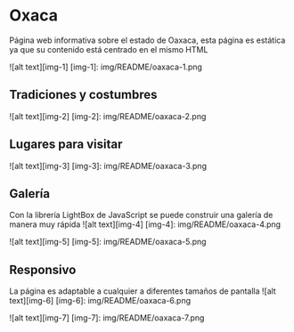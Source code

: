 # Oxaca

Página web informativa sobre el estado de Oaxaca, esta página es estática ya que su contenido está centrado en el mismo HTML

![alt text][img-1]
[img-1]: img/README/oaxaca-1.png

## Tradiciones y costumbres
![alt text][img-2]
[img-2]: img/README/oaxaca-2.png

## Lugares para visitar
![alt text][img-3]
[img-3]: img/README/oaxaca-3.png

## Galería
Con la librería LightBox de JavaScript se puede construir una galería de manera muy rápida
![alt text][img-4]
[img-4]: img/README/oaxaca-4.png

![alt text][img-5]
[img-5]: img/README/oaxaca-5.png

## Responsivo
La página es adaptable a cualquier a diferentes tamaños de pantalla 
![alt text][img-6]
[img-6]: img/README/oaxaca-6.png

![alt text][img-7]
[img-7]: img/README/oaxaca-7.png


